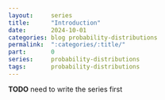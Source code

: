 ```yaml
---
layout:     series
title:      "Introduction"
date:       2024-10-01
categories: blog probability-distributions
permalink:  ":categories/:title/"
part:       0
series:     probability-distributions
tags:       probability-distributions
---
```


**TODO** need to write the series first